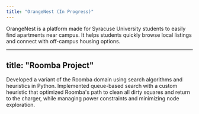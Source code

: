 ```yaml
---
title: "OrangeNest (In Progress)"  
---
```


OrangeNest is a platform made for Syracuse University students to easily find apartments near campus. It helps students quickly browse local listings and connect with off-campus housing options.  


---
title: "Roomba Project"  
---

Developed a variant of the Roomba domain using search algorithms and heuristics in Python. Implemented queue-based search with a custom heuristic that optimized Roomba's path to clean all dirty squares and return to the charger, while managing power constraints and minimizing node exploration.
